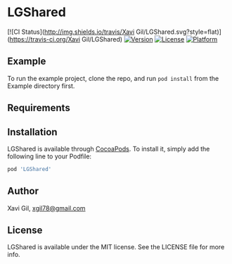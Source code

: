 # LGShared

[![CI Status](http://img.shields.io/travis/Xavi Gil/LGShared.svg?style=flat)](https://travis-ci.org/Xavi Gil/LGShared)
[![Version](https://img.shields.io/cocoapods/v/LGShared.svg?style=flat)](http://cocoapods.org/pods/LGShared)
[![License](https://img.shields.io/cocoapods/l/LGShared.svg?style=flat)](http://cocoapods.org/pods/LGShared)
[![Platform](https://img.shields.io/cocoapods/p/LGShared.svg?style=flat)](http://cocoapods.org/pods/LGShared)

## Example

To run the example project, clone the repo, and run `pod install` from the Example directory first.

## Requirements

## Installation

LGShared is available through [CocoaPods](http://cocoapods.org). To install
it, simply add the following line to your Podfile:

```ruby
pod 'LGShared'
```

## Author

Xavi Gil, xgil78@gmail.com

## License

LGShared is available under the MIT license. See the LICENSE file for more info.
